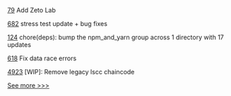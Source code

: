 
[79](https://github.com/hyperledger-labs/governance/pull/79) Add Zeto Lab

[682](https://github.com/hyperledger-labs/fabric-token-sdk/pull/682) stress test update + bug fixes

[124](https://github.com/hyperledger/identus-docs/pull/124) chore(deps): bump the npm_and_yarn group across 1 directory with 17 updates

[618](https://github.com/hyperledger-labs/fabric-smart-client/pull/618) Fix data race errors 

[4923](https://github.com/hyperledger/fabric/pull/4923) [WIP]: Remove legacy lscc chaincode


[See more >>>](https://start-here.hyperledger.org/pull-requests)
